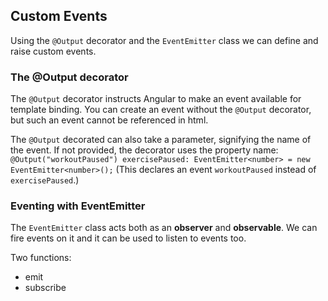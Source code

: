 ## Custom Events
Using the `@Output` decorator and the `EventEmitter` class we can define and raise custom events.

### The @Output decorator
The `@Output` decorator instructs Angular to make an event available for template binding. You can create an event without the `@Output` decorator, but such an event cannot be referenced in html.

The `@Output` decorated can also take a parameter, signifying the name of the event. If not provided, the decorator uses the property name: `@Output("workoutPaused") exercisePaused: EventEmitter<number> = new EventEmitter<number>();` (This declares an event `workoutPaused` instead of `exercisePaused`.)


### Eventing with EventEmitter
The `EventEmitter` class acts both as an **observer** and **observable**. We can fire events on it and it can be used to listen to events too.

Two functions:
- emit
- subscribe
